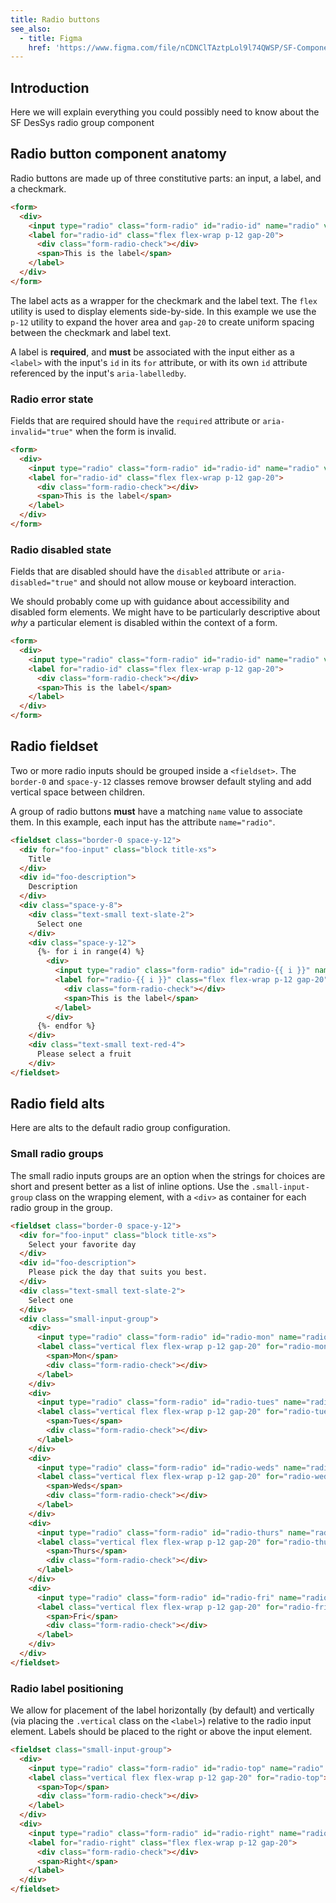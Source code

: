 ```yaml
---
title: Radio buttons
see_also:
  - title: Figma
    href: 'https://www.figma.com/file/nCDNClTAztpLol9l74QWSP/SF-Components?node-id=3861%3A3791'
---
```


## Introduction

Here we will explain everything you could possibly need to know about the SF DesSys radio group component

## Radio button component anatomy

Radio buttons are made up of three constitutive parts: an input, a label, and a checkmark.

```html highlight="(form-radio[-\w]*|radio-id)"
<form>
  <div>
    <input type="radio" class="form-radio" id="radio-id" name="radio" value="cool">
    <label for="radio-id" class="flex flex-wrap p-12 gap-20">
      <div class="form-radio-check"></div>
      <span>This is the label</span>
    </label>
  </div>
</form>
```

The label acts as a wrapper for the checkmark and the label text. The `flex` utility is used to display elements side-by-side. In this example we use the `p-12` utility to expand the hover area and `gap-20` to create uniform spacing between the checkmark and label text.

A label is **required**, and **must** be associated with the input either as a `<label>` with the input's `id` in its `for` attribute, or with its own `id` attribute referenced by the input's `aria-labelledby`.

### Radio error state

Fields that are required should have the `required` attribute or `aria-invalid="true"` when the form is invalid.

```html highlight="required"
<form>
  <div>
    <input type="radio" class="form-radio" id="radio-id" name="radio" value="cool" required>
    <label for="radio-id" class="flex flex-wrap p-12 gap-20">
      <div class="form-radio-check"></div>
      <span>This is the label</span>
    </label>
  </div>
</form>
```

### Radio disabled state

Fields that are disabled should have the `disabled` attribute or `aria-disabled="true"` and should not allow mouse or keyboard interaction.

We should probably come up with guidance about accessibility and disabled form elements. We might have to be particularly descriptive about _why_ a particular element is disabled within the context of a form.

```html highlight="disabled"
<form>
  <div>
    <input type="radio" class="form-radio" id="radio-id" name="radio" value="cool" disabled>
    <label for="radio-id" class="flex flex-wrap p-12 gap-20">
      <div class="form-radio-check"></div>
      <span>This is the label</span>
    </label>
  </div>
</form>
```

## Radio fieldset

Two or more radio inputs should be grouped inside a `<fieldset>`. The `border-0` and `space-y-12` classes remove browser default styling and add vertical space between children.

A group of radio buttons **must** have a matching `name` value to associate them. In this example, each input has the attribute `name="radio"`.

```html
<fieldset class="border-0 space-y-12">
  <div for="foo-input" class="block title-xs">
    Title 
  </div>
  <div id="foo-description">
    Description
  </div>
  <div class="space-y-8">
    <div class="text-small text-slate-2">
      Select one
    </div>
    <div class="space-y-12">
      {%- for i in range(4) %}
        <div>
          <input type="radio" class="form-radio" id="radio-{{ i }}" name="radio" value="cool">
          <label for="radio-{{ i }}" class="flex flex-wrap p-12 gap-20">
            <div class="form-radio-check"></div>
            <span>This is the label</span>
          </label>
        </div>
      {%- endfor %}
    </div>
    <div class="text-small text-red-4">
      Please select a fruit
    </div>
</fieldset>
```

## Radio field alts

Here are alts to the default radio group configuration.

### Small radio groups

The small radio inputs groups are an option when the strings for choices are short and present better as a list of inline options. Use the `.small-input-group` class on the wrapping element, with a `<div>` as container for each radio group in the group.

```html highlight="small-input-group"
<fieldset class="border-0 space-y-12">
  <div for="foo-input" class="block title-xs">
    Select your favorite day
  </div>
  <div id="foo-description">
    Please pick the day that suits you best.
  </div>
  <div class="text-small text-slate-2">
    Select one
  </div>
  <div class="small-input-group">
    <div>
      <input type="radio" class="form-radio" id="radio-mon" name="radio" value="cool">
      <label class="vertical flex flex-wrap p-12 gap-20" for="radio-mon">
        <span>Mon</span>
        <div class="form-radio-check"></div>
      </label>
    </div>
    <div>
      <input type="radio" class="form-radio" id="radio-tues" name="radio" value="cool">
      <label class="vertical flex flex-wrap p-12 gap-20" for="radio-tues">
        <span>Tues</span>
        <div class="form-radio-check"></div>
      </label>
    </div>
    <div>
      <input type="radio" class="form-radio" id="radio-weds" name="radio" value="cool">
      <label class="vertical flex flex-wrap p-12 gap-20" for="radio-weds">
        <span>Weds</span>
        <div class="form-radio-check"></div>
      </label>
    </div>
    <div>
      <input type="radio" class="form-radio" id="radio-thurs" name="radio" value="cool">
      <label class="vertical flex flex-wrap p-12 gap-20" for="radio-thurs">
        <span>Thurs</span>
        <div class="form-radio-check"></div>
      </label>
    </div>
    <div>
      <input type="radio" class="form-radio" id="radio-fri" name="radio" value="cool">
      <label class="vertical flex flex-wrap p-12 gap-20" for="radio-fri">
        <span>Fri</span>
        <div class="form-radio-check"></div>
      </label>
    </div>
  </div>
</fieldset>
```

### Radio label positioning

We allow for placement of the label horizontally (by default) and vertically (via placing the `.vertical` class on the `<label>`) relative to the radio input element. Labels should be placed to the right or above the input element.

```html highlight="vertical"
<fieldset class="small-input-group">
  <div>
    <input type="radio" class="form-radio" id="radio-top" name="radio" value="cool">
    <label class="vertical flex flex-wrap p-12 gap-20" for="radio-top">
      <span>Top</span>
      <div class="form-radio-check"></div>
    </label>
  </div>
  <div>
    <input type="radio" class="form-radio" id="radio-right" name="radio" value="cool">
    <label for="radio-right" class="flex flex-wrap p-12 gap-20">
      <div class="form-radio-check"></div>
      <span>Right</span>
    </label>
  </div>
</fieldset>
```